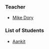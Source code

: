 ### Teacher

* [Mike Dory](http://github.com/mikedory)

### List of Students

* [Aankit](http://help.github.com/aankit)

